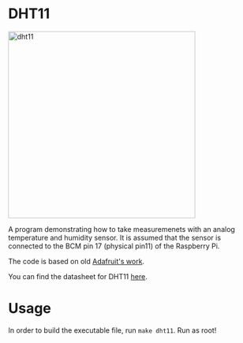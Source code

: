 # DHT11


<img width="379" alt="dht11" src="https://user-images.githubusercontent.com/82239121/116041348-6620be00-a66d-11eb-9d5a-1ba0464805bc.png">

A program demonstrating how to take measuremenets with an analog temperature and humidity sensor. It is assumed that the sensor is connected to the BCM pin 17 (physical pin11) of the Raspberry Pi.

The code is based on old [Adafruit's work](https://github.com/adafruit/Adafruit_Python_DHT).

You can find the datasheet for DHT11 [here](https://www.mouser.com/datasheet/2/758/DHT11-Technical-Data-Sheet-Translated-Version-1143054.pdf).

# Usage

In order to build the executable file, run `make dht11`. Run as root!
